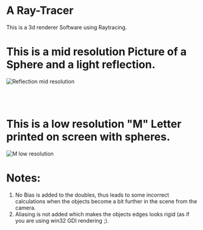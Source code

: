 # A Ray-Tracer

This is a 3d renderer Software using Raytracing.

# This is a mid resolution Picture of a Sphere and a light reflection.<br/>
![Reflection mid resolution](https://user-images.githubusercontent.com/48254077/110088795-98145300-7d95-11eb-85c8-b73841334340.png)

<br/>
<br/>

# This is a low resolution "M" Letter printed on screen with spheres.<br/>
![M low resolution](https://user-images.githubusercontent.com/48254077/110088791-977bbc80-7d95-11eb-97a7-14bb4afeeb91.png)


# Notes:
1) No Bias is added to the doubles, thus leads to some incorrect calculations when the objects become a bit further in the scene from the camera.
2) Aliasing is not added which makes the objects edges looks rigid (as if you are using win32 GDI rendering ;\).
